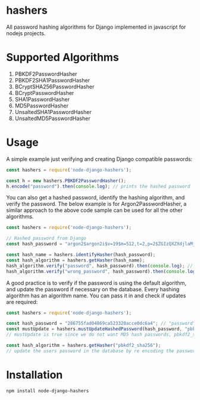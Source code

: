 # hashers
All password hashing algorithms for Django implemented in javascript for nodejs projects.

# Supported Algorithms

1. PBKDF2PasswordHasher
2. PBKDF2SHA1PasswordHasher
3. BCryptSHA256PasswordHasher
4. BCryptPasswordHasher
5. SHA1PasswordHasher
6. MD5PasswordHasher
7. UnsaltedSHA1PasswordHasher
8. UnsaltedMD5PasswordHasher

# Usage

A simple example just verifying and creating Django compatible passwords:

```javascript
const hashers = require('node-django-hashers');

const h = new hashers.PBKDF2PasswordHasher();
h.encode("password").then(console.log); // prints the hashed password
```

You can also get a hashed password, identify the hashing algorithm, and verify the password. The below example is for Argon2PasswordHasher, a similar approach to the above code sample can be used for all the other algorithms.

```javascript
const hashers = require('node-django-hashers');

// Hashed password from Django
const hash_password = "argon2$argon2i$v=19$m=512,t=2,p=2$ZGIzQXZXdjlaMjRK$2ecZ6JAld41sKwh9Q8KEyQ";

const hash_name = hashers.identifyHasher(hash_password);
const hash_algorithm = hashers.getHasher(hash_name);
hash_algorithm.verify("password", hash_password).then(console.log); // prints true
hash_algorithm.verify("wrong_password", hash_password).then(console.log); // prints false
```

A good practice is to verify if the password is using the default algorithm, and update the password if necessary on the database. Every hashing algorithm has an algorithm name. You can pass it in and check if updates are required:

```javascript
const hashers = require('node-django-hashers');

const hash_password = "286755fad04869ca523320acce0dc6a4"; // "password" in md5
const mustUpdate = hashers.mustUpdateHashedPassword(hash_password, "pbkdf2_sha256");
// mustUpdate is true since we do not want MD5 hash passwords, pbkdf2_sha256 is the default

const hash_algorithm = hashers.getHasher("pbkdf2_sha256");
// update the users password in the database by re encoding the password here
```



# Installation
```ssh
npm install node-django-hashers
```
